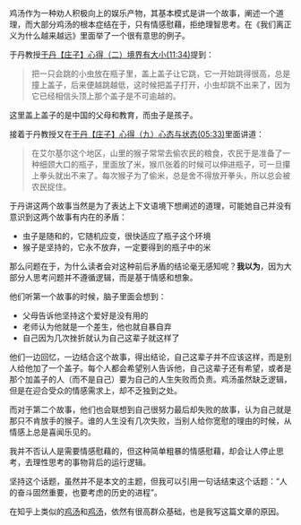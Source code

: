 鸡汤作为一种劝人积极向上的娱乐产物，其基本模式是讲一个故事，阐述一个道理，而大部分鸡汤的根本症结在于，只有情感慰藉，拒绝理智思考。在《我们离正义为什么越来越远》里面举了一个很有意思的例子。

于丹教授[于丹【庄子】心得（二）境界有大小(11:34)](http://tv.cntv.cn/video/VSET100132510789/02e9bbfc0b234a7483d089f6fadee33c)提到：

> 把一只会跳的小虫放在瓶子里，盖上盖子让它跳，它一开始跳得很高，总是撞上盖子，后来便越跳越低，这时候把盖子打开，小虫却跳不出来了，因为它已经相信头顶上那个盖子是不可逾越的。

这里盖上盖子的是中国的父母和教育，而虫子是孩子。

接着于丹教授又在[于丹【庄子】心得（九）心态与状态(05:33)](http://tv.cntv.cn/video/C18893/59a2e6d3d91f4f880166c9a1a9d23671)里面讲道：

> 在艾尔基尔这个地区，山里的猴子常常去偷农民的粮食，农民于是准备了一种细颈大口的瓶子，里面放了米，猴爪张着的时候可以伸进瓶子，可一旦攥上拳头就出不来了。每次猴子为了偷米，总是舍不得放开拳头，所以总会被农民捉住。

于丹讲这两个故事当然是为了表达上下文语境下想阐述的道理，可能她自己并没有意识到这两个故事有内在的矛盾：

* 虫子是随和的，它随机应变，很快适应了瓶子这个环境
* 猴子是坚持的，它永不放弃，一定要得到的瓶子中的米

那么问题在于，为什么读者会对这种前后矛盾的结论毫无感知呢？**我以为**，因为大部分人思考问题并不遵循逻辑，而是基于情感和想象。

他们听第一个故事的时候，脑子里面会想到：

* 父母告诉他坚持这个爱好是没有用的
* 老师认为他就是一个差生，他也就自暴自弃
* 自己因为几次挫折就认为自己这辈子就这样了

他们一边回忆，一边结合这个故事，得出结论，自己这辈子并不应该这样，而是别人给他加了一个盖子。每个人都会希望别人告诉他，自己这辈子还有希望，或者是那个加盖子的人（而不是自己）要为自己的人生失败而负责。鸡汤虽然缺乏逻辑，但是在迎合受众的情感需求上，却不乏独到之处。

而对于第二个故事，他们也会联想到自己很努力最后却失败的故事，认为自己就是那只不肯放手的猴子。谁的人生没有几次失败，当别人给你宽慰的理由的时候，从情感上总是喜闻乐见的。

我并不否认人是需要情感慰藉的，但这种简单粗暴的情感慰藉，却会让人停止思考，去理性思考的事物背后的运行逻辑。

坚持这个话题，虽然并不是本文的主题，但我可以引用一句话结束这个话题：“人的奋斗固然重要，也要考虑的历史的进程”。

在知乎上类似的[鸡汤](http://zhihu.com/question/21996010/answer/149430364)和[鸡汤](https://www.zhihu.com/question/56908767/answer/151372469)，依然有很高群众基础，也是我写这篇文章的原因。

